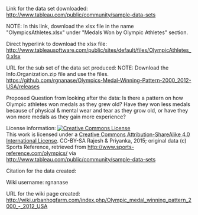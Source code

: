 Link for the data set downloaded:
http://www.tableau.com/public/community/sample-data-sets 

NOTE: In this link, download the xlsx file in the name "OlympicsAthletes.xlsx" under "Medals Won by Olympic Athletes" section. 

Direct hyperlink to download the xlsx file:
http://www.tableausoftware.com/public/sites/default/files/OlympicAthletes_0.xlsx 

URL for the sub set of the data set produced: NOTE: Download the Info.Organization.zip file and use the files.
https://github.com/rgnanase/Olympics-Medal-Winning-Pattern-2000_2012-USA/releases

Proposed Question from looking after the data: Is there a pattern on how Olympic athletes won medals as they grew old? Have they won less medals because of physical & mental wear and tear as they grow old, or have they won more medals as they gain more experience?

License information:
<a rel="license" href="http://creativecommons.org/licenses/by-sa/4.0/"><img alt="Creative Commons License" style="border-width:0" src="https://i.creativecommons.org/l/by-sa/4.0/88x31.png" /></a><br />This work is licensed under a <a rel="license" href="http://creativecommons.org/licenses/by-sa/4.0/">Creative Commons Attribution-ShareAlike 4.0 International License</a>. CC-BY-SA Rajesh & Priyanka, 2015; original data (c) Sports Reference, retrieved from http://www.sports-reference.com/olympics/ via http://www.tableau.com/public/community/sample-data-sets 

Citation for the data created:

Wiki username: rgnanase

URL for the wiki page created: 
http://wiki.urbanhogfarm.com/index.php/Olympic_medal_winning_pattern_2000_-_2012_USA
